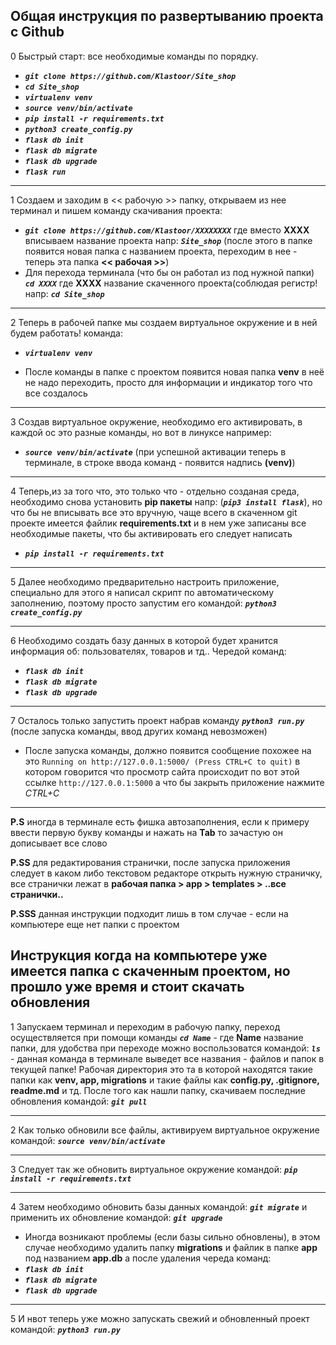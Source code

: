 ## Общая инструкция по развертыванию проекта с Github
0 Быстрый старт: все необходимые команды по порядку.

* ***`git clone https://github.com/Klastoor/Site_shop`***
* ***`cd Site_shop`***
* ***`virtualenv venv`***
* ***`source venv/bin/activate`***
* ***`pip install -r requirements.txt`***
* ***`python3 create_config.py`***
* ***` flask db init `***
* ***` flask db migrate `***
* ***` flask db upgrade `***
* ***` flask run `***

* * *

1 Создаем и заходим в << рабочую >> папку, открываем из нее терминал и пишем команду скачивания проекта:  

* ***```git clone https://github.com/Klastoor/XXXXXXXX```*** где вместо **ХХХХ** вписываем название проекта напр: ***```Site_shop```***
  (после этого в папке появится новая папка с названием проекта, переходим в нее - теперь эта папка **<< рабочая >>**)
* Для перехода терминала (что бы он работал из под нужной папки)
    ***```cd XXXX```*** где **XXXX** название скаченного проекта(соблюдая регистр! напр: ***```cd Site_shop```***

* * *

2 Теперь в рабочей папке мы создаем виртуальное окружение и в ней будем работать! команда:

* ***```virtualenv venv```***

* После команды в папке с проектом появится новая папка **venv** в неё не надо переходить, просто для информации и индикатор того что все создалось

* * *

3 Создав виртуальное окружение, необходимо его активировать, в каждой ос это разные команды, но вот в линуксе например:

* ***```source venv/bin/activate```***
 (при успешной активации теперь в терминале, в строке ввода команд - появится надпись **(venv)**)

* * *

4 Теперь,из за того что, это только что - отдельно созданая среда, необходимо снова установить **pip пакеты** напр: (***```pip3 install flask```***),
но что бы не вписывать все это вручную, чаще всего в скаченном git проекте имеется файлик **requirements.txt** и в нем уже записаны все необходимые пакеты, что бы активировать его следует написать 

* ***```pip install -r requirements.txt```***

* * *

5 Далее необходимо предварительно настроить приложение, специально для этого я написал скрипт по автоматическому заполнению, поэтому просто запустим его командой: ***`python3 create_config.py`***

* * *

6 Необходимо создать базу данных в которой будет хранится информация об: пользователях, товаров и тд.. Чередой команд:

* ***` flask db init `***
* ***` flask db migrate `***
* ***` flask db upgrade `***

* * *

7 Осталось только запустить проект набрав команду ***```python3 run.py```*** (после запуска команды, ввод других команд невозможен)

* После запуска команды, должно появится сообщение похожее на это `Running on http://127.0.0.1:5000/ (Press CTRL+C to quit)` в котором говорится что просмотр сайта происходит по вот этой ссылке `http://127.0.0.1:5000` а что бы закрыть приложение нажмите *CTRL+C*

* * *

**P.S** иногда в терминале есть фишка автозаполнения, если к примеру ввести первую букву команды и нажать на **Tab** то зачастую он дописывает все слово

**P.SS** для редактирования странички, после запуска приложения следует в каком либо текстовом редакторе открыть нужную страничку, все странички лежат в **рабочая папка > app > templates > ..все странички..**

**P.SSS** данная инструкции подходит лишь в том случае - если на компьютере еще нет папки с проектом

## Инструкция когда на компьютере уже имеется папка с скаченным проектом, но прошло уже время и стоит скачать обновления
1 Запускаем терминал и переходим в рабочую папку, переход осуществляется при помощи команды ***`cd Name`*** - где **Name** название папки, для удобства при переходе можно воспользоватся командой: ***`ls`*** - данная команда в терминале выведет все названия - файлов и папок в текущей папке! Рабочая директория это та в которой находятся такие папки как **venv, app, migrations** и такие файлы как **config.py, .gitignore, readme.md** и тд. После того как нашли папку, скачиваем последние обновления командой: ***`git pull`***

* * *

2 Как только обновили все файлы, активируем виртуальное окружение командой: ***`source venv/bin/activate`***

* * *

3 Следует так же обновить виртуальное окружение командой: ***`pip install -r requirements.txt`***


* * *

4 Затем необходимо обновить базы данных командой: ***`git migrate`*** и применить их обновление командой: ***`git upgrade`*** 

* Иногда возникают проблемы (если базы сильно обновлены), в этом случае необходимо удалить папку **migrations** и файлик в папке **app** под названием **app.db** а после удаления череда команд:
* ***` flask db init `***
* ***` flask db migrate `***
* ***` flask db upgrade `***

* * *

5 И нвот теперь уже можно запускать свежий и обновленный проект командой: ***`python3 run.py`***
